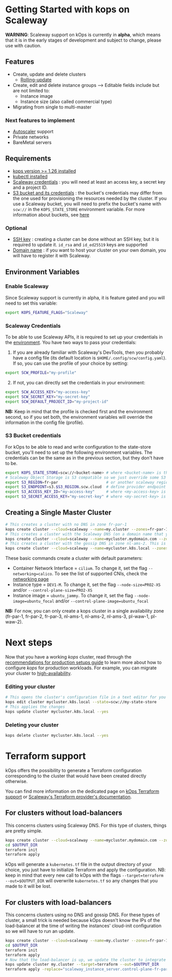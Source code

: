 # Getting Started with kops on Scaleway

**WARNING**: Scaleway support on kOps is currently in **alpha**, which means that it is in the early stages of development and subject to change, please use with caution.

## Features

* Create, update and delete clusters
  * [Rolling-update](../operations/rolling-update.md)
* Create, edit and delete instance groups --> Editable fields include but are not limited to:
  * Instance image
  * Instance size (also called commercial type)
* Migrating from single to multi-master

### Next features to implement

* [Autoscaler](https://github.com/kubernetes/autoscaler/tree/master/cluster-autoscaler/cloudprovider/scaleway) support
* Private networks
* BareMetal servers

## Requirements

* [kops version >= 1.26 installed](../install.md)
* [kubectl installed](../install.md)
* [Scaleway credentials](https://www.scaleway.com/en/docs/generate-api-keys/) : you will need at least an access key, a secret key and a project ID.
* [S3 bucket and its credentials](https://www.scaleway.com/en/docs/storage/object/quickstart/) : the bucket's credentials may differ from the one used for provisioning the resources needed by the cluster. If you use a Scaleway bucket, you will need to prefix the bucket's name with `scw://` in the `KOPS_STATE_STORE` environment variable. For more information about buckets, see [here](../state.md)

### Optional

* [SSH key](https://www.scaleway.com/en/docs/configure-new-ssh-key/) : creating a cluster can be done without an SSH key, but it is required to update it. `id_rsa` and `id_ed25519` keys are supported
* [Domain name](https://www.scaleway.com/en/docs/network/domains-and-dns/quickstart/) : if you want to host your cluster on your own domain, you will have to register it with Scaleway.

## Environment Variables

### Enable Scaleway

Since Scaleway support is currently in alpha, it is feature gated and you will need to set this variable:
```bash
export KOPS_FEATURE_FLAGS="Scaleway"
```

### Scaleway Credentials

To be able to use Scaleway APIs, it is required to set up your credentials in the [environment](https://github.com/scaleway/scaleway-sdk-go/blob/master/scw/README.md).
You have two ways to pass your credentials:

1. If you are already familiar with Scaleway's DevTools, then you probably have a config file (its default location is `$HOME/.config/scw/config.yaml`).
If so, you can use the profile of your choice by setting:
```bash
export SCW_PROFILE="my-profile"
```
2. If not, you can directly set the credentials in your environment:

```bash
export SCW_ACCESS_KEY="my-access-key"
export SCW_SECRET_KEY="my-secret-key"
export SCW_DEFAULT_PROJECT_ID="my-project-id"
```

**NB:** Keep in mind that the profile is checked first and the environment second, so if you set both, the environment variables will override the information in the config file (profile).

### S3 Bucket credentials

For kOps to be able to read and write configuration to the state-store bucket, you'll need to set up the following environment variables. The credentials can be the same as in the previous section, but they don't have to be.
```bash
export KOPS_STATE_STORE=scw://<bucket-name> # where <bucket-name> is the name of the bucket you set earlier
# Scaleway Object Storage is S3 compatible so we just override some S3 configurations to talk to our bucket
export S3_REGION=fr-par                     # or another scaleway region providing Object Storage
export S3_ENDPOINT=s3.$S3_REGION.scw.cloud  # define provider endpoint
export S3_ACCESS_KEY_ID="my-access-key"     # where <my-access-key> is the S3 API Access Key for your bucket
export S3_SECRET_ACCESS_KEY="my-secret-key" # where <my-secret-key> is the S3 API Secret Key for your bucket
```

## Creating a Single Master Cluster

```bash
# This creates a cluster with no DNS in zone fr-par-1
kops create cluster --cloud=scaleway --name=my.cluster --zones=fr-par-1 --dns=none --yes
# This creates a cluster with the Scaleway DNS (on a domain name that you own and have registered with Scaleway) in zone pl-waw-1
kops create cluster --cloud=scaleway --name=mycluster.mydomain.com --zones=pl-waw-1 --yes 
# This creates a cluster with the gossip DNS in zone nl-ams-2. This is not recommended since the no-DNS option is available because it is more secure.
kops create cluster --cloud=scaleway --name=mycluster.k8s.local --zones=nl-ams-2 --yes
```
These basic commands create a cluster with default parameters:
- Container Network Interface = `cilium`. To change it, set the flag `--networking=calico`. To see the list of supported CNIs, check the [networking page](../networking.md)
- Instance type = `DEV1-M`. To change it, set the flag `--node-size=PRO2-XS` and/or `--control-plane-size=PRO2-XS`
- Instance image = `ubuntu_jammy`. To change it, set the flag `--node-image=ubuntu_focal` and/or `--control-plane-image=ubuntu_focal`

**NB:** For now, you can only create a kops cluster in a single availability zone (fr-par-1, fr-par-2, fr-par-3, nl-ams-1, nl-ams-2, nl-ams-3, pl-waw-1, pl-waw-2).


# Next steps

Now that you have a working _kops_ cluster, read through the [recommendations for production setups guide](production.md) to learn more about how to configure _kops_ for production workloads.
For example, you can migrate your cluster to [high-availability](../operations/high_availability.md).

### Editing your cluster

```bash
# This opens the cluster's configuration file in a text editor for you to make the desired changes
kops edit cluster mycluster.k8s.local --state=scw://my-state-store
# This applies the changes
kops update cluster mycluster.k8s.local --yes
```

### Deleting your cluster

```bash
kops delete cluster mycluster.k8s.local --yes
```

# Terraform support

kOps offers the possibility to generate a Terraform configuration corresponding to the cluster that would have been created directly otherwise.

You can find more information on the dedicated page on [kOps Terraform support](../terraform.md) or [Scaleway's Terraform provider's documentation](https://github.com/scaleway/terraform-provider-scaleway).

## For clusters without load-balancers

This concerns clusters using Scaleway DNS. For this type of clusters, things are pretty simple.

```bash
kops create cluster --cloud=scaleway --name=mycluster.mydomain.com --zones=fr-par-1 --target=terraform --out=$OUTPUT_DIR
cd $OUTPUT_DIR
terraform init
terraform apply
```
kOps will generate a `kubernetes.tf` file in the output directory of your choice, you just have to initialize Terraform and apply the configuration.
NB: keep in mind that every new call to kOps with the flags `--target=terraform --out=$OUTPUT_DIR` will overwrite `kubernetes.tf` so any changes that you made to it will be lost.

## For clusters with load-balancers

This concerns clusters using no DNS and gossip DNS. For these types of cluster, a small trick is needed because kOps doesn't know the IPs of the load-balancer at the time of writing the instances' cloud-init configuration so we will have to run an update.
```bash
kops create cluster --cloud=scaleway --name=my.cluster --zones=fr-par-1 --target=terraform --out=$OUTPUT_DIR
cd $OUTPUT_DIR
terraform init
terraform apply
# Now that the load-balancer is up, we update the cluster to integrate 
kops update cluster my.cluster --target=terraform --out=$OUTPUT_DIR
terraform apply -replace="scaleway_instance_server.control-plane-fr-par-2-0" -replace="scaleway_instance_server.nodes-fr-par-2-0"

```



